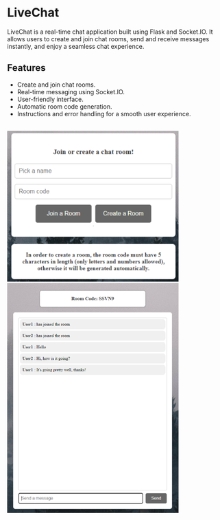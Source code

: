 # LiveChat

LiveChat is a real-time chat application built using Flask and Socket.IO. It allows users to create and join chat rooms, send and receive messages instantly, and enjoy a seamless chat experience.

## Features

- Create and join chat rooms.
- Real-time messaging using Socket.IO.
- User-friendly interface.
- Automatic room code generation.
- Instructions and error handling for a smooth user experience.

<br>
<img src="extras/Screenshot_1.png" width="400">
<br>
<img src="extras/Screenshot_2.png" width="400">
